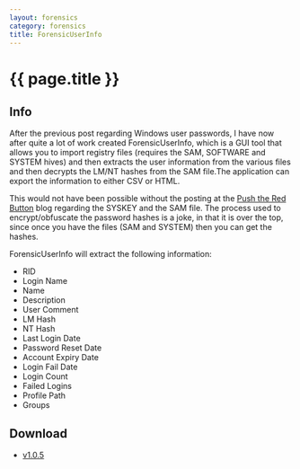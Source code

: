 ```yaml
---
layout: forensics
category: forensics
title: ForensicUserInfo
---
```


# {{ page.title }} #

## Info ##

After the previous post regarding Windows user passwords, I have now after quite a lot of work created ForensicUserInfo, which is a GUI tool that allows you to import registry files (requires the SAM, SOFTWARE and SYSTEM hives) and then extracts the user information from the various files and then decrypts the LM/NT hashes from the SAM file.The application can export the information to either CSV or HTML. 

This would not have been possible without the posting at the [Push the Red Button](http://moyix.blogspot.com/2008/02/syskey-and-sam.html) blog regarding the SYSKEY and the SAM file. The process used to encrypt/obfuscate the password hashes is a joke, in that it is over the top, since once you have the files (SAM and SYSTEM) then you can get the hashes. 

ForensicUserInfo will extract the following information: 

- RID
- Login Name
- Name
- Description
- User Comment
- LM Hash
- NT Hash
- Last Login Date
- Password Reset Date
- Account Expiry Date
- Login Fail Date
- Login Count
- Failed Logins
- Profile Path
- Groups

## Download ##
- [v1.0.5](/downloads/ForensicUserInfo.v1.0.5.zip) 